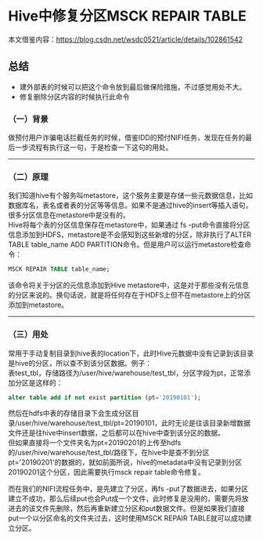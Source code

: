 # Hive中修复分区MSCK REPAIR TABLE
本文借鉴内容：https://blog.csdn.net/wsdc0521/article/details/102861542

## 总结
+ 建外部表的时候可以把这个命令放到最后做保险措施，不过感觉用处不大。
+ 修复删除分区内容的时候执行此命令

### （一）背景
做预付用户诈骗电话拦截任务的时候，借鉴IDD的预付NIFI任务，发现在任务的最后一步流程有执行这一句，于是检查一下这句的用处。
***

### （二）原理
我们知道hive有个服务叫metastore，这个服务主要是存储一些元数据信息，比如数据库名，表名或者表的分区等等信息。如果不是通过hive的insert等插入语句，很多分区信息在metastore中是没有的。   
Hive将每个表的分区信息保存在metastore中，如果通过 fs -put命令直接将分区信息添加到HDFS，metastore是不会感知到这些新增的分区，除非执行了ALTER TABLE table_name ADD PARTITION命令。但是用户可以运行metastore检查命令：
```sql
MSCK REPAIR TABLE table_name;
```
该命令将关于分区的元信息添加到Hive metastore中，这是对于那些没有元信息的分区来说的。换句话说，就是将任何存在于HDFS上但不在metastore上的分区添加到metastore。
***

### （三）用处
常用于手动复制目录到hive表的location下，此时Hive元数据中没有记录到该目录是hive的分区，所以查不到该分区数据。例子：   
表test_tbl，存储路径为/user/hive/warehouse/test_tbl，分区字段为pt，正常添加分区是这样的：
```sql
alter table add if not exist partition (pt='20190101');
```
然后在hdfs中表的存储目录下会生成分区目录/user/hive/warehouse/test_tbl/pt=20190101，此时无论是往该目录新增数据文件还是往hive中insert数据，之后都可以在hive中查到该分区的数据。   
但如果直接将一个文件夹名为pt=20190201的上传至hdfs的/user/hive/warehouse/test_tbl/路径下，在hive中是查不到分区pt='20190201'的数据的，就如前面所说，hive的metadata中没有记录到分区20190201这个分区，因此需要执行msck repair table命令修复。   
   
而在我们的NIFI流程任务中，是先建立了分区，再fs -put了数据进去，如果分区建立不成功，那么后续put也会Put成一个文件，此时修复是没用的，需要先将放进去的该文件先删除，然后再重新建立分区和put数据文件。但是如果我们直接put一个以分区命名的文件夹过去，这时使用MSCK REPAIR TABLE就可以成功建立分区。